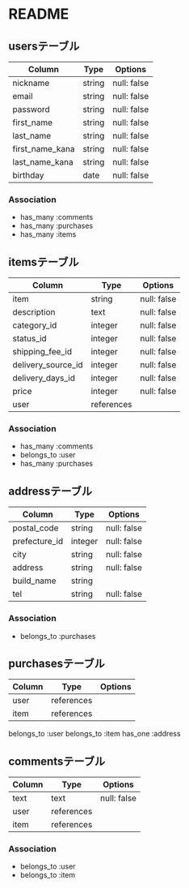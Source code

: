 # README

## usersテーブル

| Column          | Type    | Options     |
| --------------- | ------- | ----------- |
| nickname        | string  | null: false |
| email           | string  | null: false |
| password        | string  | null: false |
| first_name      | string  | null: false |
| last_name       | string  | null: false |
| first_name_kana | string  | null: false |
| last_name_kana  | string  | null: false |
| birthday       | date    | null: false |

### Association

- has_many :comments
- has_many :purchases
- has_many :items

## itemsテーブル

| Column             | Type       | Options     |
| ------------------ | ---------- | ----------- |
| item               | string     | null: false |
| description        | text       | null: false |
| category_id        | integer    | null: false |
| status_id          | integer    | null: false |
| shipping_fee_id    | integer    | null: false |
| delivery_source_id | integer    | null: false |
| delivery_days_id   | integer    | null: false |
| price              | integer    | null: false |
| user               | references |             |

### Association

- has_many :comments
- belongs_to :user
- has_many :purchases

## addressテーブル

| Column        | Type       | Options      |
| ------------- | ---------- | ------------ |
| postal_code   | string     | null: false  |
| prefecture_id | integer    | null: false  |
| city          | string     | null: false  |
| address       | string     | null: false  |
| build_name    | string     |              |
| tel           | string     | null: false  |

### Association

- belongs_to :purchases

## purchasesテーブル

| Column | Type       | Options      |
| ------ | ---------- | ------------ |
| user   | references |              |
| item   | references |              |

belongs_to :user
belongs_to :item
has_one :address

## commentsテーブル

| Column    | Type       | Options     |
| --------- | ---------- | ----------- |
| text      | text       | null: false |
| user      | references |             |
| item      | references |             |

### Association

- belongs_to :user
- belongs_to :item